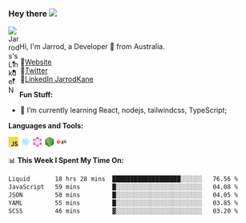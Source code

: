 ### Hey there <img src="https://media.giphy.com/media/hvRJCLFzcasrR4ia7z/giphy.gif" width="25px">
<a href="https://www.linkedin.com/in/jarrodkane/">
  <img align="left" alt="Jarrods's LinkdeIN" width="22px" src="https://cdn.jsdelivr.net/npm/simple-icons@v3/icons/linkedin.svg" />
</a>

<br />

Hi, I'm Jarrod, a Developer 🚀 from Australia.
- 📝[Website](https://www.jarrodkane.com/)
- 📝[Twitter](https://twitter.com/grime_goblin)
- 📝[LinkedIn JarrodKane](https://www.linkedin.com/in/jarrodkane/)

  
**Fun Stuff:**

- 🌱 I’m currently learning React, nodejs, tailwindcss, TypeScript; 


**Languages and Tools:**  

<code><img height="20" src="https://raw.githubusercontent.com/github/explore/80688e429a7d4ef2fca1e82350fe8e3517d3494d/topics/javascript/javascript.png"></code>
<code><img height="20" src="https://raw.githubusercontent.com/github/explore/80688e429a7d4ef2fca1e82350fe8e3517d3494d/topics/react/react.png"></code>
<code><img height="20" src="https://raw.githubusercontent.com/github/explore/5c058a388828bb5fde0bcafd4bc867b5bb3f26f3/topics/graphql/graphql.png"></code>
<code><img height="20" src="https://raw.githubusercontent.com/github/explore/80688e429a7d4ef2fca1e82350fe8e3517d3494d/topics/nodejs/nodejs.png"></code>
<code><img height="20" src="https://raw.githubusercontent.com/github/explore/80688e429a7d4ef2fca1e82350fe8e3517d3494d/topics/git/git.png"></code>

📊 **This Week I Spent My Time On:**
<!--START_SECTION:waka-->
```text
Liquid       18 hrs 28 mins  ███████████████████░░░░░░   76.56 % 
JavaScript   59 mins         █░░░░░░░░░░░░░░░░░░░░░░░░   04.08 % 
JSON         58 mins         █░░░░░░░░░░░░░░░░░░░░░░░░   04.05 % 
YAML         55 mins         █░░░░░░░░░░░░░░░░░░░░░░░░   03.85 % 
SCSS         46 mins         ▓░░░░░░░░░░░░░░░░░░░░░░░░   03.20 % 
```
<!--END_SECTION:waka-->
